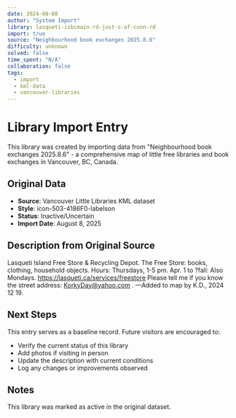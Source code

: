 ```yaml
---
date: 2024-08-08
author: "System Import"
library: lasqueti-isbcmain-rd-just-s-of-conn-rd
import: true
source: "Neighbourhood book exchanges 2025.8.6"
difficulty: unknown
solved: false
time_spent: "N/A"
collaboration: false
tags:
  - import
  - kml-data
  - vancouver-libraries
---
```


# Library Import Entry

This library was created by importing data from "Neighbourhood book exchanges 2025.8.6" - a comprehensive map of little free libraries and book exchanges in Vancouver, BC, Canada.

## Original Data

- **Source**: Vancouver Little Libraries KML dataset
- **Style**: icon-503-4186F0-labelson
- **Status**: Inactive/Uncertain
- **Import Date**: August 8, 2025

## Description from Original Source

Lasqueti Island Free Store & Recycling Depot.
The Free Store: books, clothing, household objects.
Hours: Thursdays, 1-5 pm.
Apr. 1 to ?fall: Also Mondays.
https://lasqueti.ca/services/freestore
Please tell me if you know the street address:
KorkyDay@yahoo.com .
—Added to map by K.D., 2024 12 19. 



## Next Steps

This entry serves as a baseline record. Future visitors are encouraged to:
- Verify the current status of this library
- Add photos if visiting in person
- Update the description with current conditions
- Log any changes or improvements observed

## Notes

This library was marked as active in the original dataset.
